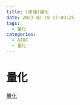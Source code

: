 ```yaml
---
title: (原理)量化
date: 2023-02-19 17:00:25
tags:
  - 量化
categories: 
  - AIGC
  - 量化  
---
```


<p></p>
<!-- more -->



# 量化
[量化](https://candied-skunk-1ca.notion.site/9e2982aada064c5895ae2f862f1d33c3?pvs=4)